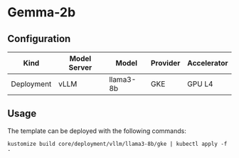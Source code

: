 # Gemma-2b

## Configuration
| Kind | Model Server | Model | Provider | Accelerator |
| --- | --- | --- | --- | --- |
| Deployment | vLLM | llama3-8b | GKE | GPU L4 |

## Usage

The template can be deployed with the following commands:

```
kustomize build core/deployment/vllm/llama3-8b/gke | kubectl apply -f -
```